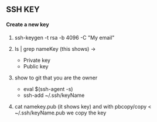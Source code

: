 ## SSH KEY

#### Create a new key

1. ssh-keygen -t rsa -b 4096 -C "My email"

2. ls | grep nameKey (this shows) ->
    * Private key
    * Public key

3. show to git that you are the owner
    - eval $(ssh-agent -s)
    - ssh-add ~/.ssh/keyName

4. cat namekey.pub (it shows key) and with pbcopy/copy < ~/.ssh/keyName.pub we copy the key

